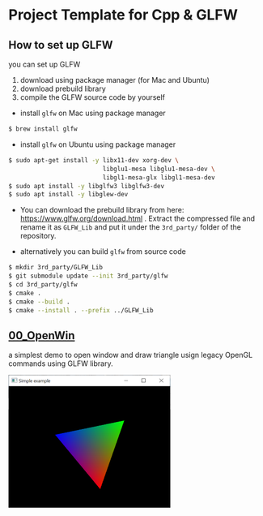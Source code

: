 # Project Template for Cpp & GLFW

## How to set up GLFW

you can set up GLFW  
1. download using package manager (for Mac and Ubuntu)
2. download prebuild library
3. compile the GLFW source code by yourself 

- install `glfw` on Mac using package manager

```bash
$ brew install glfw
```

- install `glfw` on Ubuntu using package manager

```bash
$ sudo apt-get install -y libx11-dev xorg-dev \
                          libglu1-mesa libglu1-mesa-dev \
                          libgl1-mesa-glx libgl1-mesa-dev
$ sudo apt install -y libglfw3 libglfw3-dev
$ sudo apt install -y libglew-dev
```

- You can download the prebuild library from here: https://www.glfw.org/download.html . 
Extract the compressed file and rename it as `GLFW_Lib` and put it under the `3rd_party/` folder of the repository.

- alternatively you can build `glfw` from source code

```bash
$ mkdir 3rd_party/GLFW_Lib 
$ git submodule update --init 3rd_party/glfw
$ cd 3rd_party/glfw
$ cmake .
$ cmake --build . 
$ cmake --install . --prefix ../GLFW_Lib 
``` 






## [00_OpenWin](00_OpenWindow)

a simplest demo to open window and draw triangle usign legacy OpenGL commands using GLFW library.

![thubmnail](00_OpenWindow/thumbnail.png)







 



